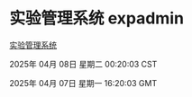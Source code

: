 # 实验管理系统 expadmin
[实验管理系统](http://219.139.197.58:56808/expadmin-782313d2-e1b1-4ea7-932e-3a55e6a1a4d0/)

2025年 04月 08日 星期二 00:20:03 CST

2025年 04月 07日 星期一 16:20:03 GMT

